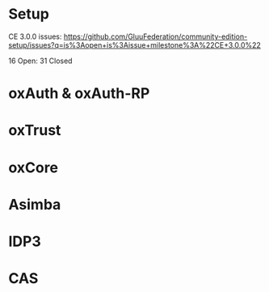 # Setup

CE 3.0.0 issues: https://github.com/GluuFederation/community-edition-setup/issues?q=is%3Aopen+is%3Aissue+milestone%3A%22CE+3.0.0%22

16 Open: 31 Closed

# oxAuth & oxAuth-RP

# oxTrust

# oxCore

# Asimba

# IDP3

# CAS
